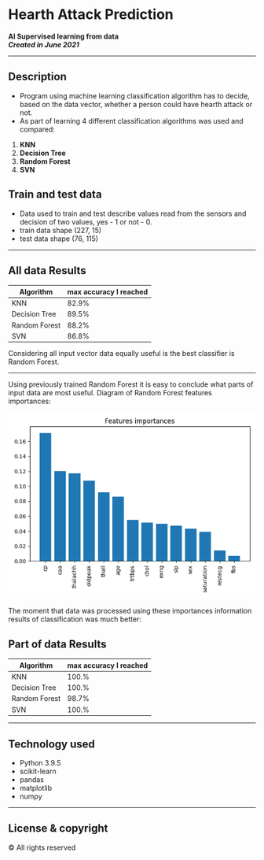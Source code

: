 # Hearth Attack Prediction
**AI Supervised learning from data** <br />
***Created in June 2021***

---

## Description
- Program using machine learning classification algorithm has to decide, based on the data vector, whether a person could have hearth attack or not.
- As part of learning 4 different classification algorithms was used and compared:

1. **KNN**
2. **Decision Tree**
3. **Random Forest**
4. **SVN**

## Train and test data
- Data used to train and test describe values read from the sensors and decision of two values, yes - 1 or not - 0.
- train data shape (227, 15)
- test data shape (76, 115)
---

## All data Results 
Algorithm       | max accuracy I reached    |
 -------------- | ------------------------- |
KNN             |           82.9%           |
Decision Tree   |           89.5%           |
Random Forest   |           88.2%           |
SVN             |           86.8%           |

Considering all input vector data equally useful is the best classifier is Random Forest. 

---
Using previously trained Random Forest it is easy to conclude what parts of input data are most useful.
Diagram of Random Forest features importances:

![features_importances_diagram](diagrams/features_importances.png)

The moment that data was processed using these importances information results of classification was much better:

## Part of data Results
Algorithm       | max accuracy I reached    |
 -------------- | ------------------------- |
KNN             |           100.%           |
Decision Tree   |           100.%           |
Random Forest   |           98.7%           |
SVN             |           100.%           |
---

## Technology used
+ Python 3.9.5
+ scikit-learn
+ pandas
+ matplotlib
+ numpy

---

## License & copyright
© All rights reserved
